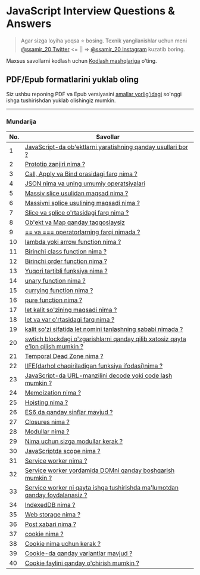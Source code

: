 # JavaScript Interview Questions & Answers

> Agar sizga loyiha yoqsa :star: bosing. Texnik yangilanishlar uchun meni [@ssamir_20 Twitter](https://twitter.com/ssamir_20) <= || => [@ssamir_20 Instagram](https://www.instagram.com/ssamir_20/) kuzatib boring.

Maxsus savollarni kodlash uchun [Kodlash mashqlariga](#coding-exercise) o'ting.

## PDF/Epub formatlarini yuklab oling

Siz ushbu reponing PDF va Epub versiyasini [amallar yorlig'idagi](https://github.com/sulaymonov2002/javascript-interview-questions) so'nggi ishga tushirishdan yuklab olishingiz mumkin.

---

### Mundarija

| No. | Savollar                                                                                                                    |
| --- | --------------------------------------------------------------------------------------------------------------------------- |
| 1   | [JavaScript-da ob'ektlarni yaratishning qanday usullari bor ?](#what-are-the-possible-ways-to-create-objects-in-javascript)                 |
| 2   | [Prototip zanjiri nima ?](#what-is-a-prototype-chain)                                                                             |
| 3   | [Call, Apply va Bind orasidagi farq nima ?](#what-is-the-difference-between-call-apply-and-bind)                        |
| 4   | [JSON nima va uning umumiy operatsiyalari](#what-is-json-and-its-common-operations)                                          |
| 5   | [Massiv slice usulidan maqsad nima ?](#what-is-the-purpose-of-the-array-slice-method)                                                                   | 
| 6   | [Massivni splice usulining maqsadi nima ?](#what-is-the-purpose-of-the-array-splice-method)                                                                 |
| 7   | [Slice va splice o'rtasidagi farq nima ?](#what-is-the-difference-between-slice-and-splice)                                                               |
| 8   | [Ob'ekt va Map qanday taqqoslaysiz](#how-do-you-compare-object-and-map)                                                                                           |
| 9   | [== va === operatorlarning farqi nimada ?](#what-is-the-difference-between--and--operators)                                                            |
| 10   | [lambda yoki arrow function nima ?](#what-are-lambda-or-arrow-functions)                                                                                         |
| 11   | [Birinchi class function nima ?](#what-is-a-first-class-function)                                                                                                 |
| 12   | [Birinchi order function nima ?](#what-is-a-first-order-function)                                                                                                 |
| 13   | [Yuqori tartibli funksiya nima ?](#what-is-a-higher-order-function)                                                                                               |
| 14   | [unary function nima ?](#what-is-a-unary-function)                                                                                                             |
| 15   | [currying function nima ?](#what-is-the-currying-function)                                                                                                   |
| 16   | [pure function nima ?](#what-is-a-pure-function)                                                                                                               |
| 17   | [let kalit so'zining maqsadi nima ?](#what-is-the-purpose-of-the-let-keyword)                                                                                 |
| 18   | [let va var o'rtasidagi farq nima ?](#what-is-the-difference-between-let-and-var)                                                                         |
| 19   | [kalit so'zi sifatida let nomini tanlashning sababi nimada ?](#what-is-the-reason-to-choose-the-name-let-as-a-keyword)                                                 |
| 20   | [swtich blockdagi o'zgarishlarni qanday qilib xatosiz qayta e'lon qilish mumkin ?](#how-do-you-redeclare-variables-in-switch-block-without-an-error)                               |
| 21   | [Temporal Dead Zone nima ?](#what-is-the-temporal-dead-zone)                                                                                                 |
| 22   | [IIFE(darhol chaqiriladigan funksiya ifodasi)nima ?](#what-is-iifeimmediately-invoked-function-expression)                                                     |
| 23   | [JavaScript-da URL-manzilini decode yoki code lash mumkin ?](#how-do-you-decode-or-encode-a-url-in-javascript)                                                              |
| 24   | [Memoization nima ?](#what-is-memoization)                                                                                                                       |
| 25   | [Hoisting nima ?](#what-is-hoisting)                                                                                                                             |
| 26   | [ES6 da qanday sinflar mavjud ?](#what-are-classes-in-es6)                                                                                                               |
| 27   | [Closures nima ?](#what-are-closures)                                                                                                                           |
| 28   | [Modullar nima ?](#what-are-modules)                                                                                                                             |
| 29   | [Nima uchun sizga modullar kerak ?](#why-do-you-need-modules)                                                                                                               |
| 30   | [JavaScriptda scope nima ?](#what-is-scope-in-javascript)                                                                                                       |
| 31   | [Service worker nima ?](#what-is-a-service-worker)                                                                                                             |
| 32   | [Service worker yordamida DOMni qanday boshqarish mumkin ?](#how-do-you-manipulate-dom-using-a-service-worker)                                                             |
| 33   | [Service worker ni qayta ishga tushirishda ma'lumotdan qanday foydalanasiz ?](#how-do-you-reuse-information-across-service-worker-restarts)                                       |
| 34   | [IndexedDB nima ?](#what-is-indexeddb)                                                                                                                           |
| 35   | [Web storage nima ?](#what-is-web-storage)                                                                                                                       |
| 36   | [Post xabari nima ?](#what-is-a-post-message)                                                                                                                 |
| 37   | [cookie nima ?](#what-is-a-cookie)                                                                                                                             |
| 38   | [Cookie nima uchun kerak ?](#why-do-you-need-a-cookie)                                                                                                             |
| 39   | [Cookie-da qanday variantlar mavjud ?](#what-are-the-options-in-a-cookie)                                                                                             |
| 40   | [Cookie faylini qanday o'chirish mumkin ?](#how-do-you-delete-a-cookie)                                                                                                         |
